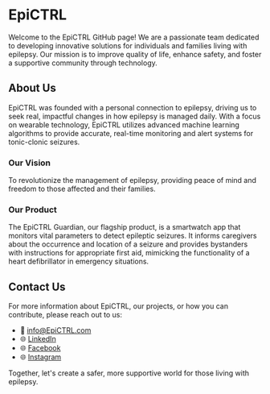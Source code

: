# EpiCTRL
Welcome to the EpiCTRL GitHub page! We are a passionate team dedicated to developing innovative solutions for individuals and families living with epilepsy. Our mission is to improve quality of life, enhance safety, and foster a supportive community through technology.

## About Us
EpiCTRL was founded with a personal connection to epilepsy, driving us to seek real, impactful changes in how epilepsy is managed daily. With a focus on wearable technology, EpiCTRL utilizes advanced machine learning algorithms to provide accurate, real-time monitoring and alert systems for tonic-clonic seizures.

### Our Vision
To revolutionize the management of epilepsy, providing peace of mind and freedom to those affected and their families.

### Our Product
The EpiCTRL Guardian, our flagship product, is a smartwatch app that monitors vital parameters to detect epileptic seizures. It informs caregivers about the occurrence and location of a seizure and provides bystanders with instructions for appropriate first aid, mimicking the functionality of a heart defibrillator in emergency situations.

## Contact Us
For more information about EpiCTRL, our projects, or how you can contribute, please reach out to us:

- 📧 info@EpiCTRL.com
- 🌐 [LinkedIn](https://LinkedIn.com/company/EpiCTRL)
- 🌐 [Facebook](https://Facebook.com/EpiCTRL)
- 🌐 [Instagram](https://Instagram.com/epictrl)

Together, let's create a safer, more supportive world for those living with epilepsy.
